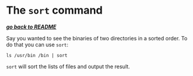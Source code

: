 # The `sort` command

[***go back to README***](/README.md)

Say you wanted to see the binaries of two directories in a sorted order. To do
that you can use `sort`:

    ls /usr/bin /bin | sort

`sort` will sort the lists of files and output the result.
